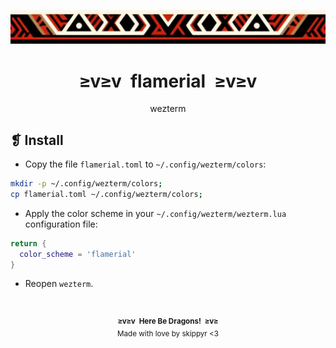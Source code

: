 <p align="center">
	<img alt="" src="../../assets/ornament.webp" />
</p>
<h1 align="center">≥v≥v&ensp;flamerial&ensp;≥v≥v</h1>
<p align="center">wezterm</p>

## ❡ Install

- Copy the file `flamerial.toml` to `~/.config/wezterm/colors`:

```sh
mkdir -p ~/.config/wezterm/colors;
cp flamerial.toml ~/.config/wezterm/colors;
```

- Apply the color scheme in your `~/.config/wezterm/wezterm.lua` configuration file:

```lua
return {
  color_scheme = 'flamerial'
}
```

- Reopen `wezterm`.

&ensp;
<p align="center"><sup><strong>≥v≥v&ensp;Here Be Dragons!&ensp;≥v≥</strong><br />Made with love by skippyr <3</sup></p>
